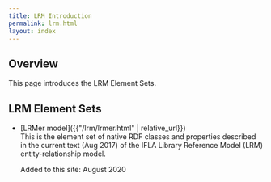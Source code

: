 ```yaml
---
title: LRM Introduction
permalink: lrm.html
layout: index
---
```


## Overview

This page introduces the LRM Element Sets.

## LRM Element Sets

* [LRMer model]({{"/lrm/lrmer.html" | relative_url}})  
  This is the element set of native RDF classes and properties described in the current text (Aug 2017) of the IFLA Library Reference Model (LRM) entity-relationship model.
  
  Added to this site: August 2020
